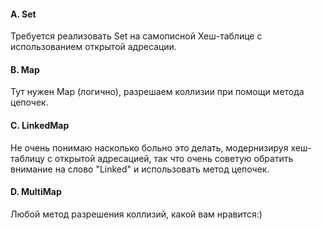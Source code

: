 #### A. Set
Требуется реализовать Set на самописной Хеш-таблице с использованием открытой адресации.

#### B. Map
Тут нужен Map (логично), разрешаем коллизии при помощи метода цепочек.

#### C. LinkedMap
Не очень понимаю насколько больно это делать, модернизируя хеш-таблицу с открытой адресацией, так что очень советую обратить внимание на слово "Linked" и использовать метод цепочек.

#### D. MultiMap
Любой метод разрешения коллизий, какой вам нравится:)
